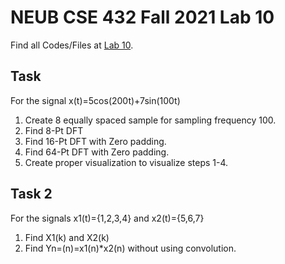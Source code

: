 # NEUB CSE 432 Fall 2021 Lab 10
Find all Codes/Files at  [Lab 10](https://github.com/shparvez001/NEUB-CSE-432-Fall-2021/tree/main/Lab%2010).

## Task
For the signal 
x(t)=5cos(200t)+7sin(100t)

1. Create 8 equally spaced sample for sampling frequency 100.
2. Find 8-Pt DFT
3. Find 16-Pt DFT with Zero padding.
4. Find 64-Pt DFT with Zero padding.
5. Create proper visualization to visualize steps 1-4.

## Task 2
For the signals x1(t)={1,2,3,4} and x2(t)={5,6,7}

1.	Find X1(k) and X2(k)
2. Find Yn=(n)=x1(n)*x2(n) without using convolution.